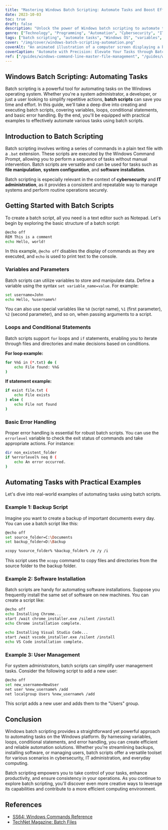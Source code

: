 ```yaml
---
title: "Mastering Windows Batch Scripting: Automate Tasks and Boost Efficiency"
date: 2023-10-03
toc: true
draft: false
description: "Unlock the power of Windows batch scripting to automate tasks efficiently. Learn variables, loops, and more."
genre: ["Technology", "Programming", "Automation", "Cybersecurity", "IT Management", "Productivity", "Scripting", "Windows OS", "Coding", "Software Development"]
tags: ["batch scripting", "automate tasks", "Windows OS", "variables", "loops", "conditional statements", "error handling", "cybersecurity", "IT administration", "file manipulation", "software installation", "system configuration", "backup script", "user management", "efficiency", "productivity", "coding", "automation examples", "programming guide", "IT solutions", "code snippets", "command-line", "programming tips", "tech tutorial", "Windows commands", "IT workflows", "technical guide", "programming techniques", "batch programming", "system automation", "scripting tutorial"]
cover: "/img/cover/windows-batch-scripting-automation.png"
coverAlt: "An animated illustration of a computer screen displaying a batch script running with gears and cogs in the background."
coverCaption: "Automate with Precision: Elevate Your Tasks through Batch Scripting"
ref: ["/guides/windows-command-line-master-file-management", "/guides/windows-text-analysis-command-line-tips", "/guides/windows-system-info-management-guide", "/guides/windows-networking-internet-tools-guide", "/guides/windows-batch-scripting-automating-tasks-guide", "/guides/windows-user-accounts-permissions-guide", "/guides/windows-registry-command-line-tips", "/guides/secure-data-robocopy-backup-restore-guide", "/guides/windows-command-line-powershell-wsl-guide"]
---
```


## Windows Batch Scripting: Automating Tasks

Batch scripting is a powerful tool for automating tasks on the Windows operating system. Whether you're a system administrator, a developer, or just a user looking to simplify repetitive actions, **batch scripts** can save you time and effort. In this guide, we'll take a deep dive into creating and executing batch scripts, covering variables, loops, conditional statements, and basic error handling. By the end, you'll be equipped with practical examples to effectively automate various tasks using batch scripts.

## Introduction to Batch Scripting

Batch scripting involves writing a series of commands in a plain text file with a `.bat` extension. These scripts are executed by the Windows Command Prompt, allowing you to perform a sequence of tasks without manual intervention. Batch scripts are versatile and can be used for tasks such as **file manipulation**, **system configuration**, and **software installation**.

Batch scripting is especially relevant in the context of **cybersecurity** and **IT administration**, as it provides a consistent and repeatable way to manage systems and perform routine operations securely.



## Getting Started with Batch Scripts

To create a batch script, all you need is a text editor such as Notepad. Let's begin by exploring the basic structure of a batch script:

```bash
@echo off
REM This is a comment
echo Hello, world!
```

In this example, `@echo off` disables the display of commands as they are executed, and `echo` is used to print text to the console.

### Variables and Parameters

Batch scripts can utilize variables to store and manipulate data. Define a variable using the syntax `set variable_name=value`. For example:

```bash
set username=John
echo Hello, %username%!
```

You can also use special variables like `%0` (script name), `%1` (first parameter), `%2` (second parameter), and so on, when passing arguments to a script.

### Loops and Conditional Statements

Batch scripts support `for` loops and `if` statements, enabling you to iterate through files and directories and make decisions based on conditions.

**For loop example:**

```bash
for %%G in (*.txt) do (
    echo File found: %%G
)
```

**If statement example:**

```bash
if exist file.txt (
    echo File exists
) else (
    echo File not found
)
```

### Basic Error Handling

Proper error handling is essential for robust batch scripts. You can use the `errorlevel` variable to check the exit status of commands and take appropriate actions. For instance:

```bash
dir non_existent_folder
if %errorlevel% neq 0 (
    echo An error occurred.
)
```

## Automating Tasks with Practical Examples

Let's dive into real-world examples of automating tasks using batch scripts.

### Example 1: Backup Script

Imagine you want to create a backup of important documents every day. You can use a batch script like this:

```bash
@echo off
set source_folder=C:\Documents
set backup_folder=D:\Backup

xcopy %source_folder% %backup_folder% /e /y /i
```

This script uses the `xcopy` command to copy files and directories from the source folder to the backup folder.

### Example 2: Software Installation

Batch scripts are handy for automating software installations. Suppose you frequently install the same set of software on new machines. You can create a script like:

```bash
@echo off
echo Installing Chrome...
start /wait chrome_installer.exe /silent /install
echo Chrome installation complete.

echo Installing Visual Studio Code...
start /wait vscode_installer.exe /silent /install
echo VS Code installation complete.
```

### Example 3: User Management

For system administrators, batch scripts can simplify user management tasks. Consider the following script to add a new user:

```bash
@echo off
set new_username=NewUser
net user %new_username% /add
net localgroup Users %new_username% /add
```

This script adds a new user and adds them to the "Users" group.



## Conclusion

Windows batch scripting provides a straightforward yet powerful approach to automating tasks on the Windows platform. By harnessing variables, loops, conditional statements, and error handling, you can create efficient and reliable automation solutions. Whether you're streamlining backups, installing software, or managing users, batch scripts offer a versatile toolset for various scenarios in cybersecurity, IT administration, and everyday computing.

Batch scripting empowers you to take control of your tasks, enhance productivity, and ensure consistency in your operations. As you continue to explore batch scripting, you'll discover even more creative ways to leverage its capabilities and contribute to a more efficient computing environment.

## References
- [SS64: Windows Commands Reference](https://ss64.com/nt/)
- [TechNet Magazine: Batch Files](https://technet.microsoft.com/en-us/library/bb490982.aspx)
